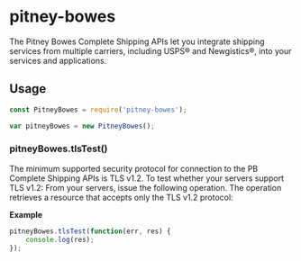 # pitney-bowes

The Pitney Bowes Complete Shipping APIs let you integrate shipping services from multiple carriers, including USPS® and Newgistics®, into your services and applications.

## Usage

```javascript
const PitneyBowes = require('pitney-bowes');

var pitneyBowes = new PitneyBowes();
```

### pitneyBowes.tlsTest()

The minimum supported security protocol for connection to the PB Complete Shipping APIs is TLS v1.2. To test whether your servers support TLS v1.2: From your servers, issue the following operation. The operation retrieves a resource that accepts only the TLS v1.2 protocol:

**Example**

```javascript
pitneyBowes.tlsTest(function(err, res) {
    console.log(res);
});
```